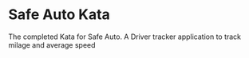 # Safe Auto Kata
The completed Kata for Safe Auto. A Driver tracker application to track milage and average speed

